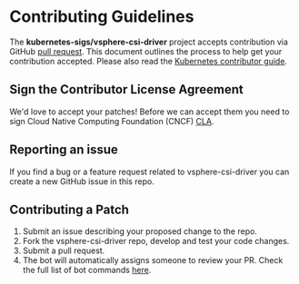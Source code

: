 # Contributing Guidelines

The **kubernetes-sigs/vsphere-csi-driver** project accepts contribution via GitHub [pull request](https://help.github.com/articles/about-pull-requests/). This document outlines the process to help get your contribution accepted. Please also read the [Kubernetes contributor guide](https://github.com/kubernetes/community/blob/master/contributors/guide/README.md).

## Sign the Contributor License Agreement

We'd love to accept your patches! Before we can accept them you need to sign Cloud Native Computing Foundation (CNCF) [CLA](https://github.com/kubernetes/community/blob/master/CLA.md).

## Reporting an issue

If you find a bug or a feature request related to vsphere-csi-driver you can create a new GitHub issue in this repo.

## Contributing a Patch

1. Submit an issue describing your proposed change to the repo.
2. Fork the vsphere-csi-driver repo, develop and test your code changes.
3. Submit a pull request.
4. The bot will automatically assigns someone to review your PR. Check the full list of bot commands [here](https://prow.k8s.io/command-help).
